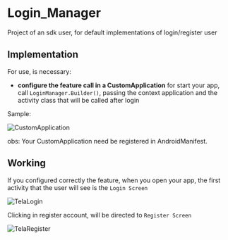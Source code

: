 # Login_Manager
Project of an sdk user, for default implementations of login/register user

## Implementation
For use, is necessary:

* **configure the feature call in a CustomApplication**
for start your app, call `LoginManager.Builder()`, passing the context application and the activity class that will be called after login

Sample:

![CustomApplication](https://user-images.githubusercontent.com/61116687/159459373-3ad97e36-6eb3-47b0-a917-f9a4cb300602.png)

obs: Your CustomApplication need be registered in AndroidManifest.

## Working
If you configured correctly the feature, when you open your app, the first activity that the user will see is the `Login Screen`

![TelaLogin](https://user-images.githubusercontent.com/61116687/159464867-a32775a2-752c-47cc-860a-cd93a559f838.png)

Clicking in register account, will be directed to `Register Screen`

![TelaRegister](https://user-images.githubusercontent.com/61116687/159465204-c46827ee-3167-48da-833c-36b6d022df1e.png)

